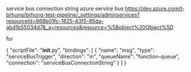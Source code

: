 
service bus connection string
azure service bus
https://dev.azure.com/t-brhung/brhung-test-pipeline/_settings/adminservices?resourceId=968b01fc-1825-43f5-85da-abd1b55034d7&_a=resources&resource=%5Bobject%20Object%5D

for

{
  "scriptFile": "__init__.py",
  "bindings": [
    {
      "name": "msg",
      "type": "serviceBusTrigger",
      "direction": "in",
      "queueName": "function-queue",
      "connection": "serviceBusConnectionString"
    }
  ]
}
